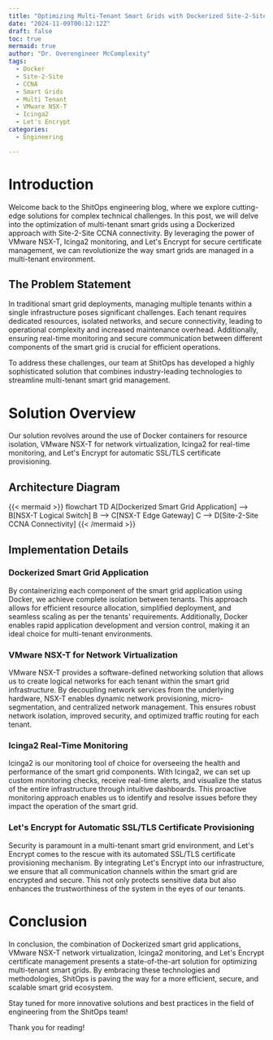 ```yaml
---
title: "Optimizing Multi-Tenant Smart Grids with Dockerized Site-2-Site CCNA Connectivity"
date: "2024-11-09T00:12:12Z"
draft: false
toc: true
mermaid: true
author: "Dr. Overengineer McComplexity"
tags:
  - Docker
  - Site-2-Site
  - CCNA
  - Smart Grids
  - Multi Tenant
  - VMware NSX-T
  - Icinga2
  - Let's Encrypt
categories:
  - Engineering

---
```


# Introduction

Welcome back to the ShitOps engineering blog, where we explore cutting-edge solutions for complex technical challenges. In this post, we will delve into the optimization of multi-tenant smart grids using a Dockerized approach with Site-2-Site CCNA connectivity. By leveraging the power of VMware NSX-T, Icinga2 monitoring, and Let's Encrypt for secure certificate management, we can revolutionize the way smart grids are managed in a multi-tenant environment.

## The Problem Statement

In traditional smart grid deployments, managing multiple tenants within a single infrastructure poses significant challenges. Each tenant requires dedicated resources, isolated networks, and secure connectivity, leading to operational complexity and increased maintenance overhead. Additionally, ensuring real-time monitoring and secure communication between different components of the smart grid is crucial for efficient operations.

To address these challenges, our team at ShitOps has developed a highly sophisticated solution that combines industry-leading technologies to streamline multi-tenant smart grid management.

# Solution Overview

Our solution revolves around the use of Docker containers for resource isolation, VMware NSX-T for network virtualization, Icinga2 for real-time monitoring, and Let's Encrypt for automatic SSL/TLS certificate provisioning.

## Architecture Diagram

{{< mermaid >}}
flowchart TD
    A[Dockerized Smart Grid Application] --> B[NSX-T Logical Switch]
    B --> C[NSX-T Edge Gateway]
    C --> D[Site-2-Site CCNA Connectivity]
{{< /mermaid >}}

## Implementation Details

### Dockerized Smart Grid Application

By containerizing each component of the smart grid application using Docker, we achieve complete isolation between tenants. This approach allows for efficient resource allocation, simplified deployment, and seamless scaling as per the tenants' requirements. Additionally, Docker enables rapid application development and version control, making it an ideal choice for multi-tenant environments.

### VMware NSX-T for Network Virtualization

VMware NSX-T provides a software-defined networking solution that allows us to create logical networks for each tenant within the smart grid infrastructure. By decoupling network services from the underlying hardware, NSX-T enables dynamic network provisioning, micro-segmentation, and centralized network management. This ensures robust network isolation, improved security, and optimized traffic routing for each tenant.

### Icinga2 Real-Time Monitoring

Icinga2 is our monitoring tool of choice for overseeing the health and performance of the smart grid components. With Icinga2, we can set up custom monitoring checks, receive real-time alerts, and visualize the status of the entire infrastructure through intuitive dashboards. This proactive monitoring approach enables us to identify and resolve issues before they impact the operation of the smart grid.

### Let's Encrypt for Automatic SSL/TLS Certificate Provisioning

Security is paramount in a multi-tenant smart grid environment, and Let's Encrypt comes to the rescue with its automated SSL/TLS certificate provisioning mechanism. By integrating Let's Encrypt into our infrastructure, we ensure that all communication channels within the smart grid are encrypted and secure. This not only protects sensitive data but also enhances the trustworthiness of the system in the eyes of our tenants.

# Conclusion

In conclusion, the combination of Dockerized smart grid applications, VMware NSX-T network virtualization, Icinga2 monitoring, and Let's Encrypt certificate management presents a state-of-the-art solution for optimizing multi-tenant smart grids. By embracing these technologies and methodologies, ShitOps is paving the way for a more efficient, secure, and scalable smart grid ecosystem.

Stay tuned for more innovative solutions and best practices in the field of engineering from the ShitOps team!

Thank you for reading!